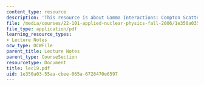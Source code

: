 ```yaml
---
content_type: resource
description: 'This resource is about Gamma Interactions: Compton Scattering.'
file: /media/courses/22-101-applied-nuclear-physics-fall-2006/1e350a0355aacbee065a6728470e6597_lec19.pdf
file_type: application/pdf
learning_resource_types:
- Lecture Notes
ocw_type: OCWFile
parent_title: Lecture Notes
parent_type: CourseSection
resourcetype: Document
title: lec19.pdf
uid: 1e350a03-55aa-cbee-065a-6728470e6597
---
```

